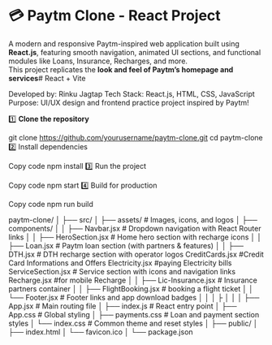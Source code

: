 # 💳 Paytm Clone - React Project

A modern and responsive Paytm-inspired web application built using **React.js**, featuring smooth navigation, animated UI sections, and functional modules like Loans, Insurance, Recharges, and more.  
This project replicates the **look and feel of Paytm’s homepage and services**# React + Vite

Developed by: Rinku Jagtap
Tech Stack: React.js, HTML, CSS, JavaScript
Purpose: UI/UX design and frontend practice project inspired by Paytm!

1️⃣ **Clone the repository**

git clone https://github.com/yourusername/paytm-clone.git
cd paytm-clone
2️⃣ Install dependencies

Copy code
npm install
3️⃣ Run the project

Copy code
npm start
4️⃣ Build for production

Copy code
npm run build

paytm-clone/
│
├── src/
│ ├── assets/ # Images, icons, and logos
│ ├── components/
│ │ ├── Navbar.jsx # Dropdown navigation with React Router links
│ │ ├── HeroSection.jsx # Home hero section with recharge icons
│ │ ├── Loan.jsx # Paytm loan section (with partners & features)
│ │ ├── DTH.jsx # DTH recharge section with operator logos
CreditCards.jsx #Credit Card Informations and Offers
Electricity.jsx #paying Electricity bills
ServiceSection.jsx # Service section with icons and navigation links
Recharge.jsx #for mobile Recharge
│ │ ├── Lic-Insurance.jsx # Insurance partners container
│ │ ├── FlightBooking.jsx # booking a flight ticket
│ │ └── Footer.jsx # Footer links and app download badges
│ │
│ ├
│ │
│ ├── App.jsx # Main routing file
│ ├── index.js # React entry point
│ ├── App.css # Global styling
│ ├── payments.css # Loan and payment section styles
│ └── index.css # Common theme and reset styles
│
├── public/
│ ├── index.html
│ └── favicon.ico
│
└── package.json
